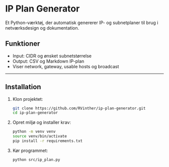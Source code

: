 # IP Plan Generator

Et Python-værktøj, der automatisk genererer IP- og subnetplaner til brug i netværksdesign og dokumentation.

## Funktioner

- Input: CIDR og ønsket subnetstørrelse
- Output: CSV og Markdown IP-plan
- Viser network, gateway, usable hosts og broadcast

---

## Installation

1. Klon projektet:
   ```bash
   git clone https://github.com/RVinther/ip-plan-generator.git
   cd ip-plan-generator
   ```

2. Opret miljø og installer krav:
   ```bash
   python -m venv venv
   source venv/bin/activate
   pip install -r requirements.txt
   ```

3. Kør programmet: 
   ```bash
   python src/ip_plan.py
   ```
